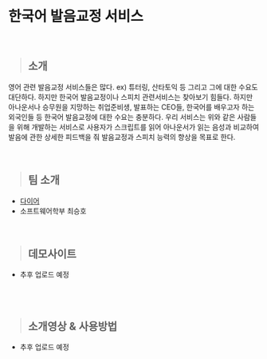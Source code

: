 # 한국어 발음교정 서비스

<br>

> ## 소개

영어 관련 발음교정 서비스들은 많다. ex) 튜터링, 산타토익 등 그리고 그에 대한 수요도 대단하다. 하지만 한국어 발음교정이나 스피치 관련서비스는 찾아보기 힘들다. 하지만 아나운서나 승무원을 지망하는 취업준비생, 발표하는 CEO들, 한국어를 배우고자 하는 외국인들 등 한국어 발음교정에 대한 수요는 충분하다. 우리 서비스는 위와 같은 사람들을 위해 개발하는 서비스로 사용자가 스크립트를 읽어 아나운서가 읽는 음성과 비교하여 발음에 관한 상세한 피드백을 줘 발음교정과 스피치 능력의 향상을 목표로 한다.

<br>

> ## 팀 소개

- [다이어](http://daier.kr/)  
- 소프트웨어학부 최승호

<br>

> ## 데모사이트

- 추후 업로드 예정

<br><br>

> ## 소개영상 & 사용방법

- 추후 업로드 예정
